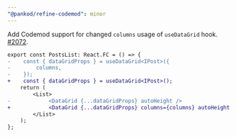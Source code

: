 ```yaml
---
"@pankod/refine-codemod": minor
---
```


Add Codemod support for changed `columns` usage of `useDataGrid` hook. [#2072](https://github.com/pankod/refine/pull/2072).

```diff
export const PostsList: React.FC = () => {
-    const { dataGridProps } = useDataGrid<IPost>({
-        columns,
-    });
+    const { dataGridProps } = useDataGrid<IPost>();
    return (
        <List>
-            <DataGrid {...dataGridProps} autoHeight />
+            <DataGrid {...dataGridProps} columns={columns} autoHeight />
        </List>
    );
};
```